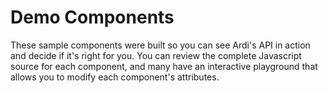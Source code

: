 # Demo Components

These sample components were built so you can see Ardi's API in action and decide if it's right for you. You can review the complete Javascript source for each component, and many have an interactive playground that allows you to modify each component's attributes.

<div style="display: grid; grid-template-columns: repeat(auto-fit, minmax(150px, 1fr)); grid-gap: 1rem;">
<component-card
  href="/#/demos/accordion"
  icon="M13,9V15H16L12,19L8,15H11V9H8L12,5L16,9H13M4,2H20V4H4V2M4,20H20V22H4V20Z"
  label="Accordion"
></component-card>
<component-card
  href="/#/demos/counter"
  icon="M4,4H20A2,2 0 0,1 22,6V18A2,2 0 0,1 20,20H4A2,2 0 0,1 2,18V6A2,2 0 0,1 4,4M4,6V18H11V6H4M20,18V6H18.76C19,6.54 18.95,7.07 18.95,7.13C18.88,7.8 18.41,8.5 18.24,8.75L15.91,11.3L19.23,11.28L19.24,12.5L14.04,12.47L14,11.47C14,11.47 17.05,8.24 17.2,7.95C17.34,7.67 17.91,6 16.5,6C15.27,6.05 15.41,7.3 15.41,7.3L13.87,7.31C13.87,7.31 13.88,6.65 14.25,6H13V18H15.58L15.57,17.14L16.54,17.13C16.54,17.13 17.45,16.97 17.46,16.08C17.5,15.08 16.65,15.08 16.5,15.08C16.37,15.08 15.43,15.13 15.43,15.95H13.91C13.91,15.95 13.95,13.89 16.5,13.89C19.1,13.89 18.96,15.91 18.96,15.91C18.96,15.91 19,17.16 17.85,17.63L18.37,18H20M8.92,16H7.42V10.2L5.62,10.76V9.53L8.76,8.41H8.92V16Z"
  label="Counter"
></component-card>
<component-card
  href="/#/demos/decoration"
  icon="M23 4.5C23 6.43 21.43 8 19.5 8S16 6.43 16 4.5 17.57 1 19.5 1 23 2.57 23 4.5M19.5 10C19.33 10 19.17 10 19 10V19H5V5H14.03C14 4.84 14 4.67 14 4.5C14 4 14.08 3.5 14.21 3H5C3.89 3 3 3.89 3 5V19C3 20.11 3.9 21 5 21H19C20.11 21 21 20.11 21 19V9.79C20.5 9.92 20 10 19.5 10Z"
  label="Decoration"
></component-card>
<component-card
  href="/#/demos/employee"
  icon="M22,3H2A2,2 0 0,0 0,5V19A2,2 0 0,0 2,21H22A2,2 0 0,0 24,19V5A2,2 0 0,0 22,3M22,19H2V5H22V19M19,18L21,16L19.5,14H17.85C17.63,13.37 17.5,12.7 17.5,12C17.5,11.3 17.63,10.63 17.85,10H19.5L21,8L19,6C17.7,7 16.73,8.38 16.28,10C16.1,10.64 16,11.31 16,12C16,12.69 16.1,13.36 16.28,14C16.73,15.61 17.7,17 19,18M9,12A3,3 0 0,0 12,9A3,3 0 0,0 9,6A3,3 0 0,0 6,9A3,3 0 0,0 9,12M9,8A1,1 0 0,1 10,9A1,1 0 0,1 9,10A1,1 0 0,1 8,9A1,1 0 0,1 9,8M15,16.59C15,14.09 11.03,13 9,13C6.97,13 3,14.09 3,16.59V18H15V16.59M5.5,16C6.22,15.5 7.7,15 9,15C10.3,15 11.77,15.5 12.5,16H5.5Z"
  label="Employee Card"
></component-card>
<component-card
  href="/#/demos/forecast"
  icon="M9,12C9.53,12.14 9.85,12.69 9.71,13.22L8.41,18.05C8.27,18.59 7.72,18.9 7.19,18.76C6.65,18.62 6.34,18.07 6.5,17.54L7.78,12.71C7.92,12.17 8.47,11.86 9,12M13,12C13.53,12.14 13.85,12.69 13.71,13.22L11.64,20.95C11.5,21.5 10.95,21.8 10.41,21.66C9.88,21.5 9.56,20.97 9.7,20.43L11.78,12.71C11.92,12.17 12.47,11.86 13,12M17,12C17.53,12.14 17.85,12.69 17.71,13.22L16.41,18.05C16.27,18.59 15.72,18.9 15.19,18.76C14.65,18.62 14.34,18.07 14.5,17.54L15.78,12.71C15.92,12.17 16.47,11.86 17,12M17,10V9A5,5 0 0,0 12,4C9.5,4 7.45,5.82 7.06,8.19C6.73,8.07 6.37,8 6,8A3,3 0 0,0 3,11C3,12.11 3.6,13.08 4.5,13.6V13.59C5,13.87 5.14,14.5 4.87,14.96C4.59,15.43 4,15.6 3.5,15.32V15.33C2,14.47 1,12.85 1,11A5,5 0 0,1 6,6C7,3.65 9.3,2 12,2C15.43,2 18.24,4.66 18.5,8.03L19,8A4,4 0 0,1 23,12C23,13.5 22.2,14.77 21,15.46V15.46C20.5,15.73 19.91,15.57 19.63,15.09C19.36,14.61 19.5,14 20,13.72V13.73C20.6,13.39 21,12.74 21,12A2,2 0 0,0 19,10H17Z"
  label="Forecast"
></component-card>
<component-card
  href="/#/demos/fullpage"
  icon="M9.5,13.09L10.91,14.5L6.41,19H10V21H3V14H5V17.59L9.5,13.09M10.91,9.5L9.5,10.91L5,6.41V10H3V3H10V5H6.41L10.91,9.5M14.5,13.09L19,17.59V14H21V21H14V19H17.59L13.09,14.5L14.5,13.09M13.09,9.5L17.59,5H14V3H21V10H19V6.41L14.5,10.91L13.09,9.5Z"
  label="FullPage"
></component-card>
<component-card
  href="/#/demos/gauge"
  icon="M12,2A10,10 0 0,0 2,12A10,10 0 0,0 12,22A10,10 0 0,0 22,12A10,10 0 0,0 12,2M12,4A8,8 0 0,1 20,12C20,14.4 19,16.5 17.3,18C15.9,16.7 14,16 12,16C10,16 8.2,16.7 6.7,18C5,16.5 4,14.4 4,12A8,8 0 0,1 12,4M10,6A1,1 0 0,0 9,7A1,1 0 0,0 10,8A1,1 0 0,0 11,7A1,1 0 0,0 10,6M14,6A1,1 0 0,0 13,7A1,1 0 0,0 14,8A1,1 0 0,0 15,7A1,1 0 0,0 14,6M17.09,8.94C16.96,8.94 16.84,8.97 16.7,9L13.5,10.32L13.23,10.43C12.67,10 11.91,9.88 11.25,10.15C10.23,10.56 9.73,11.73 10.15,12.75C10.56,13.77 11.73,14.27 12.75,13.85C13.41,13.59 13.88,13 14,12.28L14.23,12.18L17.45,10.88L17.47,10.87C18,10.66 18.23,10.08 18.03,9.56C17.87,9.18 17.5,8.93 17.09,8.94M7,9A1,1 0 0,0 6,10A1,1 0 0,0 7,11A1,1 0 0,0 8,10A1,1 0 0,0 7,9Z"
  label="Gauge"
></component-card>
<component-card
  href="/#/demos/keyboard"
  icon="M20 2H4C2.9 2 2 2.9 2 4V20C2 21.11 2.9 22 4 22H20C21.11 22 22 21.11 22 20V4C22 2.9 21.11 2 20 2M14.74 14H15V20H9V14H9.31C9.86 14 10.3 13.56 10.3 13V4H13.75V13C13.75 13.56 14.19 14 14.74 14M4 4H6.8V13C6.8 13.56 7.24 14 7.79 14H8V20H4V4M20 20H16V14H16.26C16.81 14 17.25 13.56 17.25 13V4H20V20Z"
  label="Keyboard"
></component-card>
<component-card
  href="/#/demos/plyr"
  icon="M10 16.5L16 12L10 7.5M22 12C22 6.46 17.54 2 12 2C10.83 2 9.7 2.19 8.62 2.56L9.32 4.5C10.17 4.16 11.06 3.97 12 3.97C16.41 3.97 20.03 7.59 20.03 12C20.03 16.41 16.41 20.03 12 20.03C7.59 20.03 3.97 16.41 3.97 12C3.97 11.06 4.16 10.12 4.5 9.28L2.56 8.62C2.19 9.7 2 10.83 2 12C2 17.54 6.46 22 12 22C17.54 22 22 17.54 22 12M5.47 3.97C6.32 3.97 7 4.68 7 5.47C7 6.32 6.32 7 5.47 7C4.68 7 3.97 6.32 3.97 5.47C3.97 4.68 4.68 3.97 5.47 3.97Z"
  label="Plyr"
></component-card>
<component-card
  href="/#/demos/podcast"
  icon="M17,18.25V21.5H7V18.25C7,16.87 9.24,15.75 12,15.75C14.76,15.75 17,16.87 17,18.25M12,5.5A6.5,6.5 0 0,1 18.5,12C18.5,13.25 18.15,14.42 17.54,15.41L16,14.04C16.32,13.43 16.5,12.73 16.5,12C16.5,9.5 14.5,7.5 12,7.5C9.5,7.5 7.5,9.5 7.5,12C7.5,12.73 7.68,13.43 8,14.04L6.46,15.41C5.85,14.42 5.5,13.25 5.5,12A6.5,6.5 0 0,1 12,5.5M12,1.5A10.5,10.5 0 0,1 22.5,12C22.5,14.28 21.77,16.39 20.54,18.11L19.04,16.76C19.96,15.4 20.5,13.76 20.5,12A8.5,8.5 0 0,0 12,3.5A8.5,8.5 0 0,0 3.5,12C3.5,13.76 4.04,15.4 4.96,16.76L3.46,18.11C2.23,16.39 1.5,14.28 1.5,12A10.5,10.5 0 0,1 12,1.5M12,9.5A2.5,2.5 0 0,1 14.5,12A2.5,2.5 0 0,1 12,14.5A2.5,2.5 0 0,1 9.5,12A2.5,2.5 0 0,1 12,9.5Z"
  label="Podcast Embed"
></component-card>
<component-card
  href="/#/demos/tmdb"
  icon="M20.84 2.18L16.91 2.96L19.65 6.5L21.62 6.1L20.84 2.18M13.97 3.54L12 3.93L14.75 7.46L16.71 7.07L13.97 3.54M9.07 4.5L7.1 4.91L9.85 8.44L11.81 8.05L9.07 4.5M4.16 5.5L3.18 5.69C2.1 5.9 1.39 6.96 1.61 8.04L2 10L6.9 9.03L4.16 5.5M20 12V20H4V12H20M22 10H2V20C2 21.11 2.9 22 4 22H20C21.11 22 22 21.11 22 20V10Z"
  label="TMDB Trending"
></component-card>
<component-card
  href="/#/demos/todo"
  icon="M3,5H9V11H3V5M5,7V9H7V7H5M11,7H21V9H11V7M11,15H21V17H11V15M5,20L1.5,16.5L2.91,15.09L5,17.17L9.59,12.59L11,14L5,20Z"
  label="To Do List"
></component-card>
<component-card
  href="/#/demos/typer"
  icon="M13,19A1,1 0 0,0 14,20H16V22H13.5C12.95,22 12,21.55 12,21C12,21.55 11.05,22 10.5,22H8V20H10A1,1 0 0,0 11,19V5A1,1 0 0,0 10,4H8V2H10.5C11.05,2 12,2.45 12,3C12,2.45 12.95,2 13.5,2H16V4H14A1,1 0 0,0 13,5V19Z"
  label="Typer"
></component-card>
<component-card
  href="/#/demos/youtube"
  icon="M10,15L15.19,12L10,9V15M21.56,7.17C21.69,7.64 21.78,8.27 21.84,9.07C21.91,9.87 21.94,10.56 21.94,11.16L22,12C22,14.19 21.84,15.8 21.56,16.83C21.31,17.73 20.73,18.31 19.83,18.56C19.36,18.69 18.5,18.78 17.18,18.84C15.88,18.91 14.69,18.94 13.59,18.94L12,19C7.81,19 5.2,18.84 4.17,18.56C3.27,18.31 2.69,17.73 2.44,16.83C2.31,16.36 2.22,15.73 2.16,14.93C2.09,14.13 2.06,13.44 2.06,12.84L2,12C2,9.81 2.16,8.2 2.44,7.17C2.69,6.27 3.27,5.69 4.17,5.44C4.64,5.31 5.5,5.22 6.82,5.16C8.12,5.09 9.31,5.06 10.41,5.06L12,5C16.19,5 18.8,5.16 19.83,5.44C20.73,5.69 21.31,6.27 21.56,7.17Z"
  label="YouTube Lite"
></component-card>
</div>
